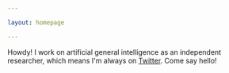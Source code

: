 ```yaml
---

layout: homepage

---
```


<!--
<a href="https://carlosd.org/guilloche-gallery/">
	<img style="border-radius: 10px" src="/img/header.png" width="100%">
</a>
-->

Howdy! I work on artificial general intelligence as an independent researcher, which means I'm always on [Twitter](https://twitter.com/dela3499). Come say hello!
